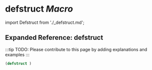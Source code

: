 # **defstruct** *Macro*

import Defstruct from './_defstruct.md';

<Defstruct />

## Expanded Reference: defstruct

:::tip
TODO: Please contribute to this page by adding explanations and examples
:::

```lisp
(defstruct )
```

